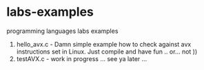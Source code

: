 labs-examples
=============

programming languages labs examples


1. hello_avx.c - Damn simple example how to check against avx instructions set in Linux. Just compile and have fun .. or... not ))
2. testAVX.c - work in progress ... see ya later ... 

